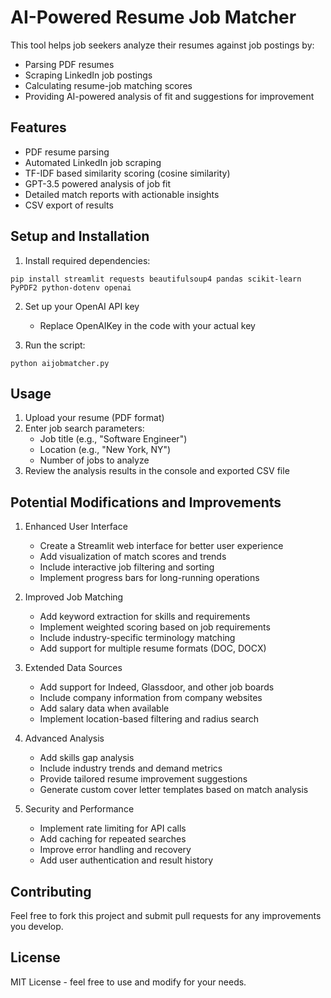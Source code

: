 # AI-Powered Resume Job Matcher

This tool helps job seekers analyze their resumes against job postings by:
- Parsing PDF resumes
- Scraping LinkedIn job postings
- Calculating resume-job matching scores
- Providing AI-powered analysis of fit and suggestions for improvement

## Features

- PDF resume parsing
- Automated LinkedIn job scraping
- TF-IDF based similarity scoring (cosine similarity)
- GPT-3.5 powered analysis of job fit
- Detailed match reports with actionable insights
- CSV export of results

## Setup and Installation

1. Install required dependencies:
```
pip install streamlit requests beautifulsoup4 pandas scikit-learn PyPDF2 python-dotenv openai
```

2. Set up your OpenAI API key
   - Replace OpenAIKey in the code with your actual key

2. Run the script:
```
python aijobmatcher.py
```

## Usage

1. Upload your resume (PDF format)
2. Enter job search parameters:
   - Job title (e.g., "Software Engineer")
   - Location (e.g., "New York, NY")
   - Number of jobs to analyze
3. Review the analysis results in the console and exported CSV file

## Potential Modifications and Improvements

1. Enhanced User Interface
   - Create a Streamlit web interface for better user experience
   - Add visualization of match scores and trends
   - Include interactive job filtering and sorting
   - Implement progress bars for long-running operations

2. Improved Job Matching
   - Add keyword extraction for skills and requirements
   - Implement weighted scoring based on job requirements
   - Include industry-specific terminology matching
   - Add support for multiple resume formats (DOC, DOCX)

3. Extended Data Sources
   - Add support for Indeed, Glassdoor, and other job boards
   - Include company information from company websites
   - Add salary data when available
   - Implement location-based filtering and radius search

4. Advanced Analysis
   - Add skills gap analysis
   - Include industry trends and demand metrics
   - Provide tailored resume improvement suggestions
   - Generate custom cover letter templates based on match analysis

5. Security and Performance
   - Implement rate limiting for API calls
   - Add caching for repeated searches
   - Improve error handling and recovery
   - Add user authentication and result history

## Contributing

Feel free to fork this project and submit pull requests for any improvements you develop.

## License

MIT License - feel free to use and modify for your needs.
